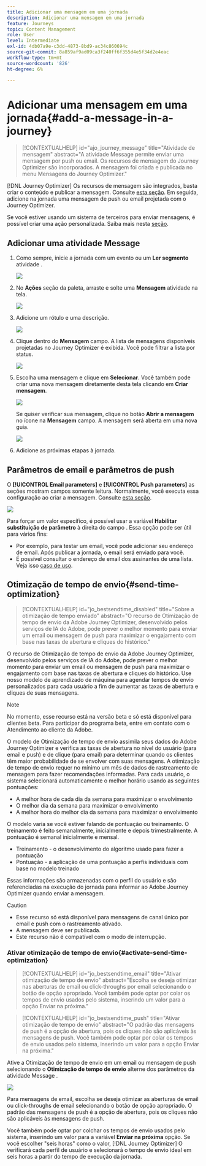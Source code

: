 ```yaml
---
title: Adicionar uma mensagem em uma jornada
description: Adicionar uma mensagem em uma jornada
feature: Journeys
topic: Content Management
role: User
level: Intermediate
exl-id: 4db07a9e-c3dd-4873-8bd9-ac34c860694c
source-git-commit: 8a859af9ad09ca3f240ff6f355d4e5f34d2e4eac
workflow-type: tm+mt
source-wordcount: '826'
ht-degree: 6%

---
```


# Adicionar uma mensagem em uma jornada{#add-a-message-in-a-journey}

>[!CONTEXTUALHELP]
>id="ajo_journey_message"
>title="Atividade de mensagem"
>abstract="A atividade Message permite enviar uma mensagem por push ou email. Os recursos de mensagem do Journey Optimizer são incorporados. A mensagem foi criada e publicada no menu Mensagens do Journey Optimizer."

[!DNL Journey Optimizer] Os recursos de mensagem são integrados, basta criar o conteúdo e publicar a mensagem. Consulte [esta seção](../messages/get-started-content.md). Em seguida, adicione na jornada uma mensagem de push ou email projetada com o Journey Optimizer.

Se você estiver usando um sistema de terceiros para enviar mensagens, é possível criar uma ação personalizada. Saiba mais nesta [seção](../action/action.md).

## Adicionar uma atividade Message

1. Como sempre, inicie a jornada com um evento ou um **Ler segmento** atividade .

   ![](assets/jo-message0.png)

1. No **Ações** seção da paleta, arraste e solte uma **Mensagem** atividade na tela.

   ![](assets/jo-message1.png)

1. Adicione um rótulo e uma descrição.

   ![](assets/jo-message2.png)

1. Clique dentro do **Mensagem** campo. A lista de mensagens disponíveis projetadas no Journey Optimizer é exibida. Você pode filtrar a lista por status.

   ![](assets/jo-message3.png)

1. Escolha uma mensagem e clique em **Selecionar**. Você também pode criar uma nova mensagem diretamente desta tela clicando em **Criar mensagem**.

   ![](assets/jo-message4-ter.png)

   Se quiser verificar sua mensagem, clique no botão **Abrir a mensagem** no ícone na **Mensagem** campo. A mensagem será aberta em uma nova guia.

   ![](assets/jo-message4-bis.png)

1. Adicione as próximas etapas à jornada.

## Parâmetros de email e parâmetros de push

O **[!UICONTROL Email parameters]** e **[!UICONTROL Push parameters]** as seções mostram campos somente leitura. Normalmente, você executa essa configuração ao criar a mensagem. Consulte [esta seção](../messages/get-started-content.md).

![](assets/jo-message4.png)

Para forçar um valor específico, é possível usar a variável **Habilitar substituição de parâmetro** à direita do campo . Essa opção pode ser útil para vários fins:

* Por exemplo, para testar um email, você pode adicionar seu endereço de email. Após publicar a jornada, o email será enviado para você.
* É possível consultar o endereço de email dos assinantes de uma lista. Veja isso [caso de uso](message-to-subscribers-uc.md).

## Otimização de tempo de envio{#send-time-optimization}

>[!CONTEXTUALHELP]
>id="jo_bestsendtime_disabled"
>title="Sobre a otimização de tempo enviado"
>abstract="O recurso de Otimização de tempo de envio da Adobe Journey Optimizer, desenvolvido pelos serviços de IA do Adobe, pode prever o melhor momento para enviar um email ou mensagem de push para maximizar o engajamento com base nas taxas de abertura e cliques do histórico."

O recurso de Otimização de tempo de envio da Adobe Journey Optimizer, desenvolvido pelos serviços de IA do Adobe, pode prever o melhor momento para enviar um email ou mensagem de push para maximizar o engajamento com base nas taxas de abertura e cliques do histórico. Use nosso modelo de aprendizado de máquina para agendar tempos de envio personalizados para cada usuário a fim de aumentar as taxas de abertura e cliques de suas mensagens.

>[!NOTE]
>
>No momento, esse recurso está na versão beta e só está disponível para clientes beta. Para participar do programa beta, entre em contato com o Atendimento ao cliente da Adobe.

O modelo de Otimização de tempo de envio assimila seus dados do Adobe Journey Optimizer e verifica as taxas de abertura no nível do usuário (para email e push) e de clique (para email) para determinar quando os clientes têm maior probabilidade de se envolver com suas mensagens. A otimização de tempo de envio requer no mínimo um mês de dados de rastreamento de mensagem para fazer recomendações informadas. Para cada usuário, o sistema selecionará automaticamente o melhor horário usando as seguintes pontuações:

* A melhor hora de cada dia da semana para maximizar o envolvimento
* O melhor dia da semana para maximizar o envolvimento
* A melhor hora do melhor dia da semana para maximizar o envolvimento

O modelo varia se você estiver falando de pontuação ou treinamento. O treinamento é feito semanalmente, inicialmente e depois trimestralmente. A pontuação é semanal inicialmente e mensal.

* Treinamento - o desenvolvimento do algoritmo usado para fazer a pontuação
* Pontuação - a aplicação de uma pontuação a perfis individuais com base no modelo treinado

Essas informações são armazenadas com o perfil do usuário e são referenciadas na execução do jornada para informar ao Adobe Journey Optimizer quando enviar a mensagem.

>[!CAUTION]
>
>* Esse recurso só está disponível para mensagens de canal único por email e push com o rastreamento ativado.
>* A mensagem deve ser publicada.
>* Este recurso não é compatível com o modo de interrupção.


### Ativar otimização de tempo de envio{#activate-send-time-optimization}

>[!CONTEXTUALHELP]
>id="jo_bestsendtime_email"
>title="Ativar otimização de tempo de envio"
>abstract="Escolha se deseja otimizar nas aberturas de email ou click-throughs por email selecionando o botão de opção apropriado. Você também pode optar por colar os tempos de envio usados pelo sistema, inserindo um valor para a opção Enviar na próxima."

>[!CONTEXTUALHELP]
>id="jo_bestsendtime_push"
>title="Ativar otimização de tempo de envio"
>abstract="O padrão das mensagens de push é a opção de abertura, pois os cliques não são aplicáveis às mensagens de push. Você também pode optar por colar os tempos de envio usados pelo sistema, inserindo um valor para a opção Enviar na próxima."

Ative a Otimização de tempo de envio em um email ou mensagem de push selecionando o **Otimização de tempo de envio** alterne dos parâmetros da atividade Message .

![](assets/jo-message5.png)

Para mensagens de email, escolha se deseja otimizar as aberturas de email ou click-throughs de email selecionando o botão de opção apropriado. O padrão das mensagens de push é a opção de abertura, pois os cliques não são aplicáveis às mensagens de push.

Você também pode optar por colchar os tempos de envio usados pelo sistema, inserindo um valor para a variável **Enviar na próxima** opção. Se você escolher &quot;seis horas&quot; como o valor, [!DNL Journey Optimizer] O verificará cada perfil de usuário e selecionará o tempo de envio ideal em seis horas a partir do tempo de execução da jornada.

